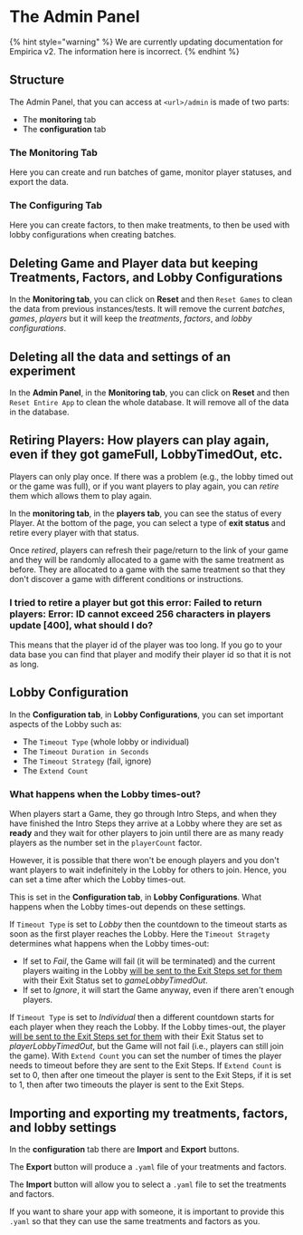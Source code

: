 # The Admin Panel

{% hint style="warning" %}
We are currently updating documentation for Empirica v2. The information here is incorrect.
{% endhint %}

## Structure

The Admin Panel, that you can access at `<url>/admin` is made of two parts:

* The **monitoring** tab
* The **configuration** tab

### The Monitoring Tab

Here you can create and run batches of game, monitor player statuses, and export the data.

### The Configuring Tab

Here you can create factors, to then make treatments, to then be used with lobby configurations when creating batches.

## Deleting Game and Player data but keeping Treatments, Factors, and Lobby Configurations

In the **Monitoring tab**, you can click on **Reset** and then `Reset Games` to clean the data from previous instances/tests. It will remove the current _batches_, _games_, _players_ but it will keep the _treatments_, _factors_, and _lobby configurations_.

## Deleting all the data and settings of an experiment

In the **Admin Panel**, in the **Monitoring tab**, you can click on **Reset** and then `Reset Entire App` to clean the whole database. It will remove all of the data in the database.

## Retiring Players: How players can play again, even if they got gameFull, LobbyTimedOut, etc.

Players can only play once. If there was a problem (e.g., the lobby timed out or the game was full), or if you want players to play again, you can _retire_ them which allows them to play again.

In the **monitoring tab**, in the **players tab**, you can see the status of every Player. At the bottom of the page, you can select a type of **exit status** and retire every player with that status.

Once _retired_, players can refresh their page/return to the link of your game and they will be randomly allocated to a game with the same treatment as before. They are allocated to a game with the same treatment so that they don't discover a game with different conditions or instructions.

### I tried to retire a player but got this error: Failed to return players: Error: ID cannot exceed 256 characters in players update \[400], what should I do?

This means that the player id of the player was too long. If you go to your data base you can find that player and modify their player id so that it is not as long.

## Lobby Configuration

In the **Configuration tab**, in **Lobby Configurations**, you can set important aspects of the Lobby such as:

* The `Timeout Type` (whole lobby or individual)
* The `Timeout Duration in Seconds`
* The `Timeout Strategy` (fail, ignore)
* The `Extend Count`

### What happens when the Lobby times-out?

When players start a Game, they go through Intro Steps, and when they have finished the Intro Steps they arrive at a Lobby where they are set as **ready** and they wait for other players to join until there are as many ready players as the number set in the `playerCount` factor.

However, it is possible that there won't be enough players and you don't want players to wait indefinitely in the Lobby for others to join. Hence, you can set a time after which the Lobby times-out.

This is set in the **Configuration tab**, in **Lobby Configurations**. What happens when the Lobby times-out depends on these settings.

If `Timeout Type` is set to _Lobby_ then the countdown to the timeout starts as soon as the first player reaches the Lobby. Here the `Timeout Stragety` determines what happens when the Lobby times-out:

* If set to _Fail_, the Game will fail (it will be terminated) and the current players waiting in the Lobby [will be sent to the Exit Steps set for them](../faq/faq.md#how-can-i-show-a-different-exit-step-to-players-depending-on-whether-they-have-finished-the-game-or-if-the-game-was-cancelled-had-a-problem) with their Exit Status set to _gameLobbyTimedOut_.
* If set to _Ignore_, it will start the Game anyway, even if there aren't enough players.

If `Timeout Type` is set to _Individual_ then a different countdown starts for each player when they reach the Lobby. If the Lobby times-out, the player[ will be sent to the Exit Steps set for them](../faq/faq.md#how-can-i-show-a-different-exit-step-to-players-depending-on-whether-they-have-finished-the-game-or-if-the-game-was-cancelled-had-a-problem) with their Exit Status set to _playerLobbyTimedOut_, but the Game will not fail (i.e., players can still join the game). With `Extend Count` you can set the number of times the player needs to timeout before they are sent to the Exit Steps. If `Extend Count` is set to 0, then after one timeout the player is sent to the Exit Steps, if it is set to 1, then after two timeouts the player is sent to the Exit Steps.

## Importing and exporting my treatments, factors, and lobby settings

In the **configuration** tab there are **Import** and **Export** buttons.&#x20;

The **Export** button will produce a `.yaml` file of your treatments and factors.

The **Import** button will allow you to select a `.yaml` file to set the treatments and factors.

If you want to share your app with someone, it is important to provide this `.yaml` so that they can use the same treatments and factors as you.
